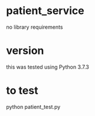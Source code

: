 # patient_service
no library requirements

# version
this was tested using Python 3.7.3

# to test
python patient_test.py
